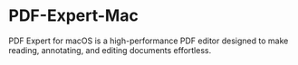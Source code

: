 # PDF-Expert-Mac
PDF Expert for macOS is a high-performance PDF editor designed to make reading, annotating, and editing documents effortless.
